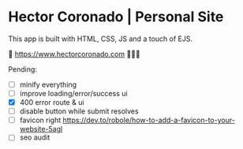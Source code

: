 # Hector Coronado | Personal Site

This app is built with HTML, CSS, JS and a touch of EJS.

🚀 https://www.hectorcoronado.com 🧑🏻‍💻

Pending:

- [ ] minify everything
- [ ] improve loading/error/success ui
- [x] 400 error route & ui
- [ ] disable button while submit resolves
- [ ] favicon right https://dev.to/robole/how-to-add-a-favicon-to-your-website-5agl
- [ ] seo audit
